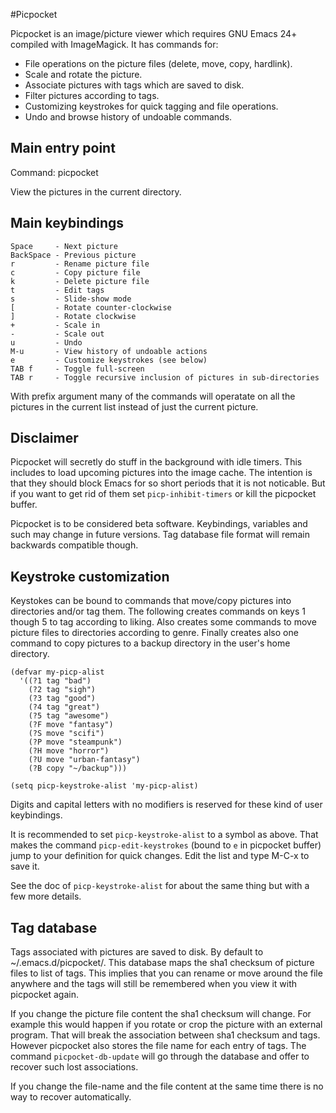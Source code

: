 #Picpocket


Picpocket is an image/picture viewer which requires GNU Emacs 24+
compiled with ImageMagick.  It has commands for:

* File operations on the picture files (delete, move, copy, hardlink).
* Scale and rotate the picture.
* Associate pictures with tags which are saved to disk.
* Filter pictures according to tags.
* Customizing keystrokes for quick tagging and file operations.
* Undo and browse history of undoable commands.


Main entry point
----------------

Command: picpocket

View the pictures in the current directory.


Main keybindings
----------------

    Space     - Next picture
    BackSpace - Previous picture
    r         - Rename picture file
    c         - Copy picture file
    k         - Delete picture file
    t         - Edit tags
    s         - Slide-show mode
    [         - Rotate counter-clockwise
    ]         - Rotate clockwise
    +         - Scale in
    -         - Scale out
    u         - Undo
    M-u       - View history of undoable actions
    e         - Customize keystrokes (see below)
    TAB f     - Toggle full-screen
    TAB r     - Toggle recursive inclusion of pictures in sub-directories

With prefix argument many of the commands will operatate on all the
pictures in the current list instead of just the current picture.


Disclaimer
----------

Picpocket will secretly do stuff in the background with idle
timers.  This includes to load upcoming pictures into the image
cache.  The intention is that they should block Emacs for so short
periods that it is not noticable.  But if you want to get rid of
them set `picp-inhibit-timers` or kill the picpocket buffer.

Picpocket is to be considered beta software.  Keybindings,
variables and such may change in future versions.  Tag database
file format will remain backwards compatible though.


Keystroke customization
-----------------------

Keystokes can be bound to commands that move/copy pictures into
directories and/or tag them.  The following creates commands on
keys 1 though 5 to tag according to liking.  Also creates some
commands to move picture files to directories according to genre.
Finally creates also one command to copy pictures to a backup
directory in the user's home directory.

    (defvar my-picp-alist
      '((?1 tag "bad")
        (?2 tag "sigh")
        (?3 tag "good")
        (?4 tag "great")
        (?5 tag "awesome")
        (?F move "fantasy")
        (?S move "scifi")
        (?P move "steampunk")
        (?H move "horror")
        (?U move "urban-fantasy")
        (?B copy "~/backup")))

    (setq picp-keystroke-alist 'my-picp-alist)

Digits and capital letters with no modifiers is reserved for these
kind of user keybindings.

It is recommended to set `picp-keystroke-alist` to a symbol as
above.  That makes the command `picp-edit-keystrokes` (bound to `e`
in picpocket buffer) jump to your definition for quick changes.
Edit the list and type M-C-x to save it.

See the doc of `picp-keystroke-alist` for about the same thing but
with a few more details.


Tag database
------------

Tags associated with pictures are saved to disk.  By default to
~/.emacs.d/picpocket/.  This database maps the sha1 checksum of
picture files to list of tags.  This implies that you can rename or
move around the file anywhere and the tags will still be remembered
when you view it with picpocket again.

If you change the picture file content the sha1 checksum will
change.  For example this would happen if you rotate or crop the
picture with an external program.  That will break the association
between sha1 checksum and tags.  However picpocket also stores the
file name for each entry of tags.  The command
`picpocket-db-update` will go through the database and offer to
recover such lost associations.

If you change the file-name and the file content at the same time
there is no way to recover automatically.

